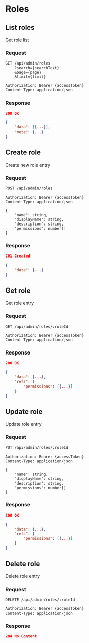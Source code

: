 # Roles

## List roles

Get role list

### Request

```http
GET /api/admin/roles
    ?search={searchText}
    &page={page}
    &limit={limit}

Authorization: Bearer {accessToken}
Content-Type: application/json
```

### Response

```json
200 OK

{
    "data": [{...}],
    "meta": {...}
}
```

## Create role

Create new role entry

### Request

```http
POST /api/admin/roles

Authorization: Bearer {accessToken}
Content-Type: application/json

{
    "name": string,
    "displayName": string,
    "description": string,
    "permissions": number[]
}
```

### Response

```json
201 Created

{
    "data": {...}
}
```

## Get role

Get role entry

### Request

```http
GET /api/admin/roles/:roleId

Authorization: Bearer {accessToken}
Content-Type: application/json
```

### Response

```json
200 OK

{
    "data": {...},
    "refs": {
        "permissions": [{...}]
    }
}
```

## Update role

Update role entry

### Request

```http
PUT /api/admin/roles/:roleId

Authorization: Bearer {accessToken}
Content-Type: application/json

{
    "name": string,
    "displayName": string,
    "description": string,
    "permissions": number[]
}
```

### Response

```json
200 OK

{
    "data": {...},
    "refs": {
        "permissions": [{...}]
    }
}
```

## Delete role

Delete role entry

### Request

```http
DELETE /api/admin/roles/:roleId

Authorization: Bearer {accessToken}
Content-Type: application/json
```

### Response

```json
204 No Content
```
